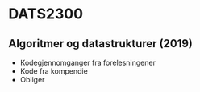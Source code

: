 # DATS2300
## Algoritmer og datastrukturer (2019)
- Kodegjennomganger fra forelesningener
- Kode fra kompendie
- Obliger
